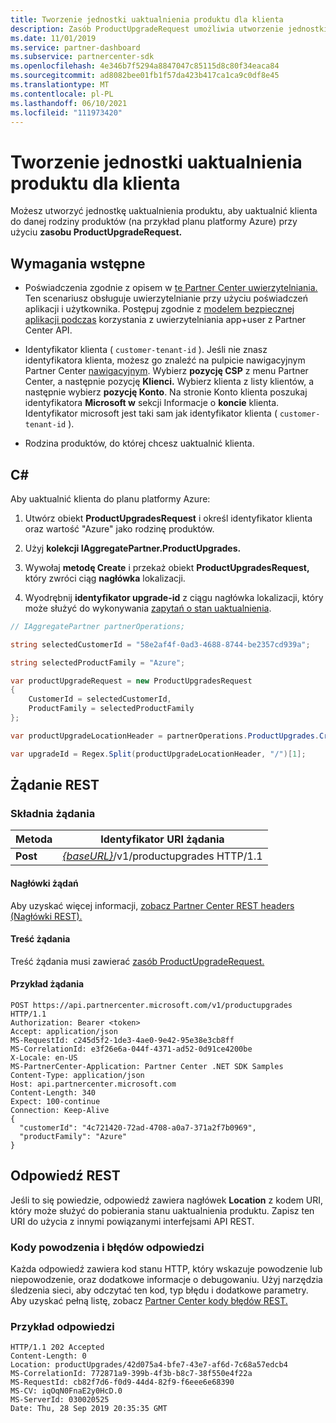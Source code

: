 ```yaml
---
title: Tworzenie jednostki uaktualnienia produktu dla klienta
description: Zasób ProductUpgradeRequest umożliwia utworzenie jednostki uaktualnienia produktu w celu uaktualnienia klienta do danej rodziny produktów.
ms.date: 11/01/2019
ms.service: partner-dashboard
ms.subservice: partnercenter-sdk
ms.openlocfilehash: 4e346b7f5294a8847047c85115d8c80f34eaca84
ms.sourcegitcommit: ad8082bee01fb1f57da423b417ca1ca9c0df8e45
ms.translationtype: MT
ms.contentlocale: pl-PL
ms.lasthandoff: 06/10/2021
ms.locfileid: "111973420"
---
```

# <a name="create-a-product-upgrade-entity-for-a-customer"></a>Tworzenie jednostki uaktualnienia produktu dla klienta

Możesz utworzyć jednostkę uaktualnienia produktu, aby uaktualnić klienta do danej rodziny produktów (na przykład planu platformy Azure) przy użyciu **zasobu ProductUpgradeRequest.**

## <a name="prerequisites"></a>Wymagania wstępne

- Poświadczenia zgodnie z opisem w [te Partner Center uwierzytelniania.](partner-center-authentication.md) Ten scenariusz obsługuje uwierzytelnianie przy użyciu poświadczeń aplikacji i użytkownika. Postępuj zgodnie z [modelem bezpiecznej aplikacji podczas](enable-secure-app-model.md) korzystania z uwierzytelniania app+user z Partner Center API.

- Identyfikator klienta ( `customer-tenant-id` ). Jeśli nie znasz identyfikatora klienta, możesz go znaleźć na pulpicie nawigacyjnym Partner Center [nawigacyjnym](https://partner.microsoft.com/dashboard). Wybierz **pozycję CSP** z menu Partner Center, a następnie pozycję **Klienci.** Wybierz klienta z listy klientów, a następnie wybierz **pozycję Konto**. Na stronie Konto klienta poszukaj identyfikatora **Microsoft w** sekcji Informacje o **koncie** klienta. Identyfikator microsoft jest taki sam jak identyfikator klienta ( `customer-tenant-id` ).

- Rodzina produktów, do której chcesz uaktualnić klienta.

## <a name="c"></a>C\#

Aby uaktualnić klienta do planu platformy Azure:

1. Utwórz obiekt **ProductUpgradesRequest** i określ identyfikator klienta oraz wartość "Azure" jako rodzinę produktów.

2. Użyj **kolekcji IAggregatePartner.ProductUpgrades.**

3. Wywołaj **metodę Create** i przekaż obiekt **ProductUpgradesRequest,** który zwróci ciąg **nagłówka** lokalizacji.

4. Wyodrębnij **identyfikator upgrade-id** z ciągu nagłówka lokalizacji, który może służyć do wykonywania [zapytań o stan uaktualnienia](get-product-upgrade-status.md).

```csharp
// IAggregatePartner partnerOperations;

string selectedCustomerId = "58e2af4f-0ad3-4688-8744-be2357cd939a";

string selectedProductFamily = "Azure";

var productUpgradeRequest = new ProductUpgradesRequest
{
    CustomerId = selectedCustomerId,
    ProductFamily = selectedProductFamily
};

var productUpgradeLocationHeader = partnerOperations.ProductUpgrades.Create(productUpgradeRequest);

var upgradeId = Regex.Split(productUpgradeLocationHeader, "/")[1];

```

## <a name="rest-request"></a>Żądanie REST

### <a name="request-syntax"></a>Składnia żądania

| Metoda   | Identyfikator URI żądania                                                                                   |
|----------|-----------------------------------------------------------------------------------------------|
| **Post** | [*{baseURL}*](partner-center-rest-urls.md)/v1/productupgrades HTTP/1.1 |

#### <a name="request-headers"></a>Nagłówki żądań

Aby uzyskać więcej informacji, [zobacz Partner Center REST headers (Nagłówki REST).](headers.md)

#### <a name="request-body"></a>Treść żądania

Treść żądania musi zawierać [zasób ProductUpgradeRequest.](product-upgrade-resources.md#productupgraderequest)

#### <a name="request-example"></a>Przykład żądania

```http
POST https://api.partnercenter.microsoft.com/v1/productupgrades HTTP/1.1
Authorization: Bearer <token>
Accept: application/json
MS-RequestId: c245d5f2-1de3-4ae0-9e42-95e38e3cb8ff
MS-CorrelationId: e3f26e6a-044f-4371-ad52-0d91ce4200be
X-Locale: en-US
MS-PartnerCenter-Application: Partner Center .NET SDK Samples
Content-Type: application/json
Host: api.partnercenter.microsoft.com
Content-Length: 340
Expect: 100-continue
Connection: Keep-Alive
{
  "customerId": "4c721420-72ad-4708-a0a7-371a2f7b0969",
  "productFamily": "Azure"
}
```

## <a name="rest-response"></a>Odpowiedź REST

Jeśli to się powiedzie, odpowiedź zawiera nagłówek **Location** z kodem URI, który może służyć do pobierania stanu uaktualnienia produktu. Zapisz ten URI do użycia z innymi powiązanymi interfejsami API REST.

### <a name="response-success-and-error-codes"></a>Kody powodzenia i błędów odpowiedzi

Każda odpowiedź zawiera kod stanu HTTP, który wskazuje powodzenie lub niepowodzenie, oraz dodatkowe informacje o debugowaniu. Użyj narzędzia śledzenia sieci, aby odczytać ten kod, typ błędu i dodatkowe parametry. Aby uzyskać pełną listę, zobacz [Partner Center kody błędów REST.](error-codes.md)

### <a name="response-example"></a>Przykład odpowiedzi

```http
HTTP/1.1 202 Accepted
Content-Length: 0
Location: productUpgrades/42d075a4-bfe7-43e7-af6d-7c68a57edcb4
MS-CorrelationId: 772871a9-399b-4f3b-b8c7-38f550e4f22a
MS-RequestId: cb82f7d6-f0d9-44d4-82f9-f6eee6e68390
MS-CV: iqOqN0FnaE2y0HcD.0
MS-ServerId: 030020525
Date: Thu, 28 Sep 2019 20:35:35 GMT
```
